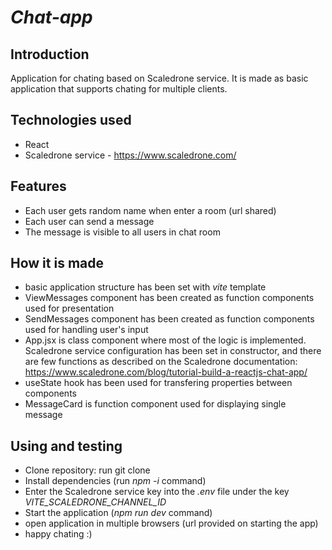 # _Chat-app_
## Introduction
Application for chating based on Scaledrone service. It is made as basic application that supports chating for multiple clients. 
## Technologies used 
- React
- Scaledrone service - https://www.scaledrone.com/
## Features
- Each user gets random name when enter a room (url shared)
- Each user can send a message
- The message is visible to all users in chat room
## How it is made
- basic application structure has been set with _vite_ template
- ViewMessages component has been created as function components used for presentation
- SendMessages component has been created as function components used for handling user's input
- App.jsx is class component where most of the logic is implemented. Scaledrone service configuration has been set in constructor, and there are few functions as described on the Scaledrone documentation: https://www.scaledrone.com/blog/tutorial-build-a-reactjs-chat-app/ 
- useState hook has been used for transfering properties between components
- MessageCard is function component used for displaying single message
## Using and testing
- Clone repository: run git clone 
- Install dependencies (run _npm -i_ command) 
- Enter the Scaledrone service key into the _.env_ file under the key _VITE_SCALEDRONE_CHANNEL_ID_
- Start the application (_npm run dev_ command)
- open application in multiple browsers (url provided on starting the app)
- happy chating :)
